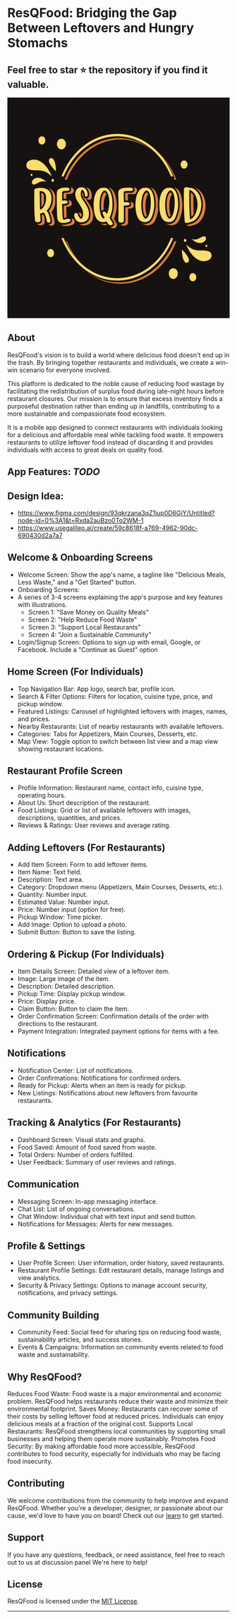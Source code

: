 # ResQFood: Bridging the Gap Between Leftovers and Hungry Stomachs

## Feel free to star ⭐ the repository if you find it valuable.

<img src="logo.png" width="1000" height="500"  alt="banner"/>

## About

ResQFood's vision is to build a world where delicious food doesn't end up in the trash.
By bringing together restaurants and individuals, we create a win-win scenario for everyone involved.

This platform is dedicated to the noble cause of reducing food wastage by facilitating the
redistribution of surplus food during late-night hours before restaurant closures. Our mission is to
ensure that excess inventory finds a purposeful destination rather than ending up in landfills,
contributing to a more sustainable and compassionate food ecosystem.

It is a mobile app designed to connect restaurants with individuals looking for a delicious and affordable 
meal while tackling food waste. It empowers restaurants to utilize leftover food instead of discarding it
and provides individuals with access to great deals on quality food.

## App Features: *TODO*

## Design Idea:
- https://www.figma.com/design/93qkrzana3qZ1jup0D6GjY/Untitled?node-id=0%3A1&t=Rxda2auBzo0To2WM-1
- https://www.usegalileo.ai/create/59c8618f-a769-4962-90dc-690430d2a7a7

## Welcome & Onboarding Screens
   
- Welcome Screen: Show the app's name, a tagline like "Delicious Meals, Less Waste," and a "Get Started" button.
- Onboarding Screens:
- A series of 3-4 screens explaining the app's purpose and key features with illustrations.
   - Screen 1: "Save Money on Quality Meals"
   - Screen 2: "Help Reduce Food Waste"
   - Screen 3: "Support Local Restaurants"
   - Screen 4: "Join a Sustainable Community"
- Login/Signup Screen: Options to sign up with email, Google, or Facebook. Include a "Continue as Guest" option

##  Home Screen (For Individuals)
   
- Top Navigation Bar: App logo, search bar, profile icon.
- Search & Filter Options: Filters for location, cuisine type, price, and pickup window.
- Featured Listings: Carousel of highlighted leftovers with images, names, and prices.
- Nearby Restaurants: List of nearby restaurants with available leftovers.
- Categories: Tabs for Appetizers, Main Courses, Desserts, etc.
- Map View: Toggle option to switch between list view and a map view showing restaurant locations.
  
##  Restaurant Profile Screen
   
- Profile Information: Restaurant name, contact info, cuisine type, operating hours.
- About Us: Short description of the restaurant.
- Food Listings: Grid or list of available leftovers with images, descriptions, quantities, and prices.
- Reviews & Ratings: User reviews and average rating.
  
##  Adding Leftovers (For Restaurants)
   
- Add Item Screen: Form to add leftover items.
- Item Name: Text field.
- Description: Text area.
- Category: Dropdown menu (Appetizers, Main Courses, Desserts, etc.).
- Quantity: Number input.
- Estimated Value: Number input.
- Price: Number input (option for free).
- Pickup Window: Time picker.
- Add Image: Option to upload a photo.
- Submit Button: Button to save the listing.
  
##  Ordering & Pickup (For Individuals)
   
- Item Details Screen: Detailed view of a leftover item.
- Image: Large image of the item.
- Description: Detailed description.
- Pickup Time: Display pickup window.
- Price: Display price.
- Claim Button: Button to claim the item.
- Order Confirmation Screen: Confirmation details of the order with directions to the restaurant.
- Payment Integration: Integrated payment options for items with a fee.

##  Notifications
   
- Notification Center: List of notifications.
- Order Confirmations: Notifications for confirmed orders.
- Ready for Pickup: Alerts when an item is ready for pickup.
- New Listings: Notifications about new leftovers from favourite restaurants.

##  Tracking & Analytics (For Restaurants)
    
- Dashboard Screen: Visual stats and graphs.
- Food Saved: Amount of food saved from waste.
- Total Orders: Number of orders fulfilled.
- User Feedback: Summary of user reviews and ratings.

##  Communication
    
- Messaging Screen: In-app messaging interface.
- Chat List: List of ongoing conversations.
- Chat Window: Individual chat with text input and send button.
- Notifications for Messages: Alerts for new messages.

##  Profile & Settings

- User Profile Screen: User information, order history, saved restaurants.
- Restaurant Profile Settings: Edit restaurant details, manage listings and view analytics.
- Security & Privacy Settings: Options to manage account security, notifications, and privacy settings.

##  Community Building

- Community Feed: Social feed for sharing tips on reducing food waste, sustainability articles, and success stories.
- Events & Campaigns: Information on community events related to food waste and sustainability.

<!-- 
- For Restaurants:
1. Listing & Profile: Restaurants can create profiles, and add their contact information, cuisine type, and operating hours.
Food Inventory:
2. Adding Leftovers: Restaurants can easily add leftover food items (quantity, description, estimated value).
3. Categorization: Ability to categorize leftovers (e.g., appetizers, main courses, desserts) for easier search.
4. Pricing: Restaurants can set prices (free, discounted, etc.) for leftovers.
5. Pickup Window: Restaurants can specify a pickup time window to avoid leftovers sitting out for too long.
6. Notifications: Receive real-time notifications when someone claims their leftovers.
7. Tracking & Analytics: Restaurants can see how much food they've saved from waste and track overall usage.
   
- For Individuals:
1. Search & Filter: Users can search for leftover food based on location, cuisine type, price, and pickup window.
2. Ordering & Pickup: Users can claim leftovers and receive directions to the restaurant for pickup.
3. Payment Integration: Users can pay for leftovers if the restaurant has a fee.
4. Order History: Users can keep track of their previous orders.
5. Rating & Reviews: Users can review restaurants and leftovers to help other users.
   
- For Both:
1. Communication: In-app messaging system for restaurants and users to communicate about orders (e.g., special requests, dietary restrictions).
2. Location Services: Accurate location mapping for finding nearby restaurants and pickup locations.
3. Safety & Security: Measures to ensure the safety of both parties involved (e.g., verified restaurant profiles, user ratings).
4. Community Building: A platform to connect restaurants and individuals to raise awareness about food waste and sustainability.

- Additional Features (Optional):
1. Food Donation: Partner with food banks or charities to facilitate donations of leftover food.
2. Delivery Service: Offer a delivery service for leftovers (could be a paid feature).
3. Sustainability Features: Integrate features that educate users about food waste and sustainability (e.g., carbon footprint calculators).

## How it Works

ResQFood streamlines the process of connecting restaurants with either Directly with the needy ones
or to a nearby establishments or charitable organizations, enabling them to efficiently redistribute
surplus food. Through our platform, restaurants can easily upload information about the available
surplus food, and establishments or organizations in need can browse and request donations. This
seamless connection ensures that surplus food gets to those who need it most, even during the late
hours when traditional donation channels may not be available.

## Social Benifits

- **Efficient Redistribution**: Our platform enables restaurants to quickly connect with nearby
  establishments or charitable organizations to redistribute surplus food before closing time.
- **Real-time Updates**: Restaurants can update available surplus food in real-time, ensuring
  accurate and timely information for potential recipients.
- **Sustainability**: By diverting surplus food from landfills, ResQFood contributes to a more
  sustainable food ecosystem and reduces environmental impact.
- **Compassionate Giving**: Charitable organizations and establishments in need can easily browse
  and request donations, ensuring that surplus food reaches those who need it most.

## Technologies
- Jetpack
  - [Compose](https://developer.android.com/jetpack/compose): Modern toolkit for building native UI.
  - [Navigation](https://developer.android.com/jetpack/compose/navigation): Navigation component for Jetpack Compose.
  - [ViewModel](https://developer.android.com/topic/libraries/architecture/viewmodel): Store UI-related data that isn't destroyed on UI changes.
  - [Room](https://developer.android.com/jetpack/androidx/releases/room): SQLite object mapping library.
  - [Paging 3](https://developer.android.com/topic/libraries/architecture/paging/v3-overview): Load and display small chunks of data at a time.
- [Hilt](https://developer.android.com/training/dependency-injection/hilt-android): Dependency injection library for Android.
- [Retrofit](https://square.github.io/retrofit/): Type-safe HTTP client for Android and Java.
- [Coroutines](https://developer.android.com/kotlin/coroutines): For managing background threads with simplified code and reducing needs for callbacks. with [Flow](https://kotlinlang.org/docs/flow.html).
- [Coil](https://coil-kt.github.io/coil/): Image loading library for Android backed by Kotlin Coroutines.
- [Gson](https://github.com/google/gson) : A Java serialization/deserialization library to convert Java Objects into JSON and back.

## Architecture

ResQFood follows the MVVM (Model-View-ViewModel) architecture pattern, which separates the
presentation layer from the business logic and data handling. This architecture pattern helps to
create a modular, scalable, and testable codebase.

## Get Started

- To get started with ResQFood, follow these steps:
    1. Give a star to this repository.
    2. Fork this repository.
    3. Clone the forked repository to your local machine.
    4. Create a new branch for your changes.
    5. Make your changes and commit them.
    6. Push your changes to your forked repository.
    7. Create a pull request to the `main` branch of this repository.

    -->
       
## Why ResQFood?
Reduces Food Waste: Food waste is a major environmental and economic problem. ResQFood helps restaurants reduce their waste and minimize their environmental footprint.
Saves Money: Restaurants can recover some of their costs by selling leftover food at reduced prices. Individuals can enjoy delicious meals at a fraction of the original cost.
Supports Local Restaurants: ResQFood strengthens local communities by supporting small businesses and helping them operate more sustainably.
Promotes Food Security: By making affordable food more accessible, ResQFood contributes to food security, especially for individuals who may be facing food insecurity.

## Contributing

We welcome contributions from the community to help improve and expand ResQFood. Whether you're a
developer, designer, or passionate about our cause, we'd love to have you on board! Check out
our [learn](learn.md) to get started.

## Support

If you have any questions, feedback, or need assistance, feel free to reach out to us at discussion
panel We're here to help!

## License

ResQFood is licensed under the [MIT License](LICENSE).

---

